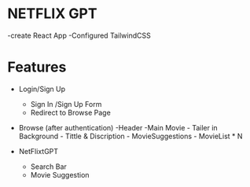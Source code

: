 # NETFLIX GPT 

-create React App
-Configured TailwindCSS



# Features
- Login/Sign Up
     - Sign In /Sign Up Form
     - Redirect to Browse Page
- Browse (after authentication)
     -Header
     -Main Movie
         - Tailer in Background 
         - Tittle & Discription
         - MovieSuggestions
         - MovieList * N

- NetFlixtGPT
    - Search Bar
    - Movie Suggestion
